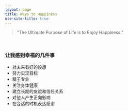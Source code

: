```yaml
---
layout: page
title: Ways to Happiness
use-site-title: true
---
```


> “The Ultimate Purpose of Life is to Enjoy Happiness.”

<br/>

### 让我感到幸福的几件事

* 对未来有好的设想
* 努力实现目标
* 精于专业
* 关注身体健康
* 建立长期的友谊和信任关系
* 对他人产生正向影响
* 在合适的时机表达感谢
